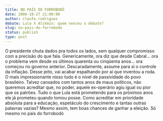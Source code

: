 ```yaml
---
title: NO PAÍS DO FORROBODÓ
date: 2006-10-27 21:00:00
author: claufe.rodrigues
debate: Lula X Alckmin: quem venceu o debate?
slug: no-pais-do-forrobodo
status: publish 
type: post
---
```


O presidente chuta dados pra todos os lados, sem qualquer compromisso com a precisão do que fala. Genericamente, ora diz que desde Cabral... ora o problema vem desde os últimos quarenta ou cinqüenta anos... ora começou no governo anterior. Descaradamente, assume para si o controle da inflação. Desse jeito, vai acabar espalhando por aí que inventou a roda. O mais impressionante nisso tudo é o nível de passividade do povo brasileiro. Talvez cansados com tantos anos de maus políticos, não queremos acreditar que, no poder, aquele ex-operário agiu igual ou pior que os patrões. Tudo o que Lula está prometendo para os próximos anos ele já prometeu quando tomou posse. Como acreditar em prioridade absoluta para a educação, espetáculo do crescimento e tantas outras palavras vazias?
Mesmo assim, tem boas chances de ganhar a eleição. Só mesmo no país do forrobodó
